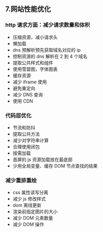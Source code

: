 ## 7.网站性能优化

### http 请求方面：减少请求数量和体积

- 压缩资源，减小请求头
- 懒加载
- dns 预解析预先获取域名对应的 ip
- 控制资源的 dns 解析在 2 到 4 个域名
- 提取公共样式和组件
- 使用雪碧图，字体图表
- 缓存资源
- 减少 iframe 使用
- 避免重定向
- 减少 DNS 查询
- 使用 CDN

### 代码层优化

- 节流和防抖
- 提取公共方法
- 减少对字符串计算
- 合理使用闭包
- 按需加载
- 首屏的 js 资源加载放在最底部
- 少用全局变量、缓存 DOM 节点查找的结果

### 减少重排重绘

- css 属性读写分离
- 减少 js 修改样式
- dom 离线更新
- 渲染前指定图片的大小
- 减少 DOM 元素数量
- 减少 DOM 操作
